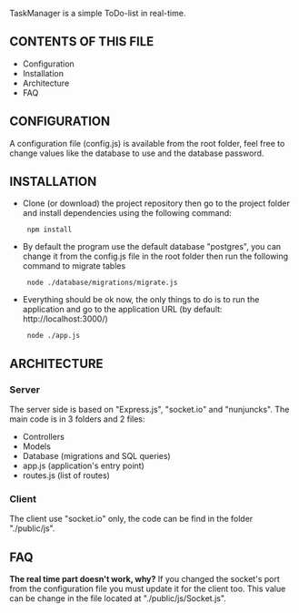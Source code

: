 TaskManager is a simple ToDo-list in real-time.

CONTENTS OF THIS FILE
---------------------
 * Configuration
 * Installation
 * Architecture
 * FAQ

CONFIGURATION
------------

A configuration file (config.js) is available from the root folder, feel free to change values like the database to use and the database password.

INSTALLATION
------------
 
 * Clone (or download) the project repository then go to the project folder and install dependencies using the following command:

        npm install

 * By default the program use the default database "postgres", you can change it from the config.js file in the root folder then run the following command to migrate tables
 
        node ./database/migrations/migrate.js 

 * Everything should be ok now, the only things to do is to run the application and go to the application URL (by default: http://localhost:3000/)

        node ./app.js

ARCHITECTURE
---
### Server
The server side is based on "Express.js", "socket.io" and "nunjuncks". 
The main code is in 3 folders and 2 files:
- Controllers
- Models
- Database (migrations and SQL queries)
- app.js (application's entry point)
- routes.js (list of routes)

### Client
The client use "socket.io" only, the code can be find in the folder "./public/js".

FAQ
---

**The real time part doesn't work, why?** If you changed the socket's port from the configuration file you must update it for the client too. This value can be change in the file located at "./public/js/Socket.js".
